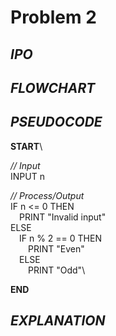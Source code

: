 # Problem 2

## *IPO*

## *FLOWCHART*

## *PSEUDOCODE*

**START**\
  
*// Input*\
INPUT n
  
*// Process/Output*\
IF n <= 0 THEN\
&emsp;PRINT "Invalid input"\
ELSE\
&emsp;IF n % 2 == 0 THEN\
&emsp;&emsp;PRINT "Even"\
&emsp;ELSE\
&emsp;&emsp;PRINT "Odd"\

**END**

## *EXPLANATION*
